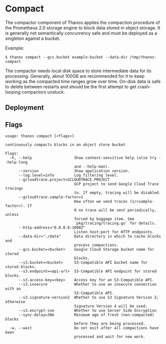 # Compact

The compactor component of Thanos applies the compaction procedure of the Prometheus 2.0 storage engine to block data stored in object storage.
It is generally not semantically concurrency safe and must be deployed as a singleton against a bucket.

Example:

```
$ thanos compact --gcs.bucket example-bucket --data-dir /tmp/thanos-compact
```

The compactor needs local disk space to store intermediate data for its processing. Generally, about 100GB are recommended for it to keep working as the compacted time ranges grow over time.
On-disk data is safe to delete between restarts and should be the first attempt to get crash-looping compactors unstuck.

## Deployment

## Flags

[embedmd]:# (flags/compact.txt $)
```$
usage: thanos compact [<flags>]

continuously compacts blocks in an object store bucket

Flags:
  -h, --help                   Show context-sensitive help (also try --help-long
                               and --help-man).
      --version                Show application version.
      --log.level=info         Log filtering level.
      --gcloudtrace.project=GCLOUDTRACE.PROJECT  
                               GCP project to send Google Cloud Trace tracings
                               to. If empty, tracing will be disabled.
      --gcloudtrace.sample-factor=1  
                               How often we send traces (1/<sample-factor>). If
                               0 no trace will be sent periodically, unless
                               forced by baggage item. See
                               `pkg/tracing/tracing.go` for details.
      --http-address="0.0.0.0:10902"  
                               Listen host:port for HTTP endpoints.
      --data-dir="./data"      Data directory in which to cache blocks and
                               process compactions.
      --gcs.bucket=<bucket>    Google Cloud Storage bucket name for stored
                               blocks.
      --s3.bucket=<bucket>     S3-Compatible API bucket name for stored blocks.
      --s3.endpoint=<api-url>  S3-Compatible API endpoint for stored blocks.
      --s3.access-key=<key>    Access key for an S3-Compatible API.
      --s3.insecure            Whether to use an insecure connection with an
                               S3-Compatible API.
      --s3.signature-version2  Whether to use S3 Signature Version 2; otherwise
                               Signature Version 4 will be used.
      --s3.encrypt-sse         Whether to use Server Side Encryption
      --sync-delay=30m         Minimum age of fresh (non-compacted) blocks
                               before they are being processed.
  -w, --wait                   Do not exit after all compactions have been
                               processed and wait for new work.

```

